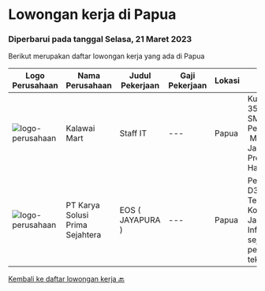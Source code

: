 
  # Lowongan kerja di Papua

  ### Diperbarui pada tanggal Selasa, 21 Maret 2023

  Berikut merupakan daftar lowongan kerja yang ada di Papua

  |Logo Perusahaan | Nama Perusahaan | Judul Pekerjaan | Gaji Pekerjaan | Lokasi | Deskripsi | Tanggal diunggah | Pranala |
  | -------------- | --------------- | --------------- | --------- | --------- | -------------- | ------- | ----------- |
  |![logo-perusahaan](https://i.ibb.co/sqvTCh9/112815900-stock-vector-no-image-available-icon-flat-vector.webp)|Kalawai Mart|Staff IT|---|Papua|Kualifikasi:  Usia 18 - 35 Tahun  Lulusan SMA/S1 IT Pengalaman 1 tahun  Menguasai Sistem Jaringan  Menguasai Program Software dan Hardware  Nilai Plus...|Sabtu, 18 Maret 2023|https://www.jobstreet.co.id/id/job/staff-it-4267398?token=0~630e2d21-396c-4a33-aa16-a4be8829c441&sectionRank=1&jobId=jobstreet-id-job-4267398|
|![logo-perusahaan](https://image-service-cdn.seek.com.au/bb0f2c313297f2db3d497466b95d7da85644edc0/ee4dce1061f3f616224767ad58cb2fc751b8d2dc)|PT Karya Solusi Prima Sejahtera|EOS ( JAYAPURA )|---|Papua|Pendidikan minimal D3 Telekomunikasi/Teknik Komputer Jaringan/Teknik Informatika dan sejenisnya; Memiliki pengalaman sebagai teknisi/engineer di...|Jumat, 17 Maret 2023|https://www.jobstreet.co.id/id/job/eos-jayapura-4253565?token=0~630e2d21-396c-4a33-aa16-a4be8829c441&sectionRank=2&jobId=jobstreet-id-job-4253565|


  [Kembali ke daftar lowongan kerja 🔙](../README.md#daftar-lowongan-kerja)
  